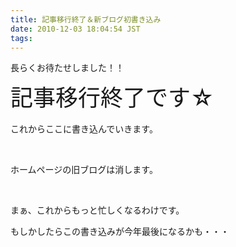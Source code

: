 ```yaml
---
title: 記事移行終了＆新ブログ初書き込み
date: 2010-12-03 18:04:54 JST
tags: 
---
```

<p>長らくお待たせしました！！</p>
<p><span style="line-height: 50px; font-size: 36px;">記事移行終了です☆</span></p>
<p>これからここに書き込んでいきます。</p>
<p>&nbsp;</p>
<p>ホームページの旧ブログは消します。</p>
<p>&nbsp;</p>
<p>まぁ、これからもっと忙しくなるわけです。</p>
<p>もしかしたらこの書き込みが今年最後になるかも・・・</p>
